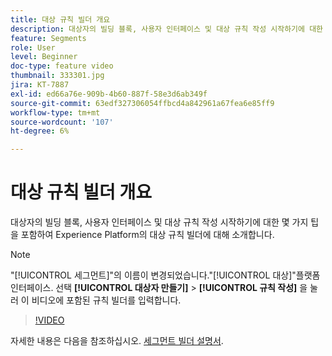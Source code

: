 ```yaml
---
title: 대상 규칙 빌더 개요
description: 대상자의 빌딩 블록, 사용자 인터페이스 및 대상 규칙 작성 시작하기에 대한 몇 가지 팁을 포함하여 Experience Platform의 대상 규칙 빌더에 대해 소개합니다.
feature: Segments
role: User
level: Beginner
doc-type: feature video
thumbnail: 333301.jpg
jira: KT-7887
exl-id: ed66a76e-909b-4b60-887f-58e3d6ab349f
source-git-commit: 63edf327306054ffbcd4a842961a67fea6e85ff9
workflow-type: tm+mt
source-wordcount: '107'
ht-degree: 6%

---
```


# 대상 규칙 빌더 개요

대상자의 빌딩 블록, 사용자 인터페이스 및 대상 규칙 작성 시작하기에 대한 몇 가지 팁을 포함하여 Experience Platform의 대상 규칙 빌더에 대해 소개합니다.

>[!NOTE]
>
> &quot;[!UICONTROL 세그먼트]&quot;의 이름이 변경되었습니다.&quot;[!UICONTROL 대상]&quot;플랫폼 인터페이스. 선택 **[!UICONTROL 대상자 만들기]** > **[!UICONTROL 규칙 작성]** 을 눌러 이 비디오에 포함된 규칙 빌더를 입력합니다.


>[!VIDEO](https://video.tv.adobe.com/v/333301/?quality=12&learn=on)

자세한 내용은 다음을 참조하십시오. [세그먼트 빌더 설명서](https://experienceleague.adobe.com/docs/experience-platform/segmentation/ui/segment-builder.html).

